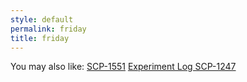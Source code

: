 ```yaml
---
style: default
permalink: friday
title: friday
---
```

You may also like:
[SCP-1551](http://scp-wiki.net/scp-1551)
[Experiment Log SCP-1247](http://scp-wiki.net/experiment-log-scp-1247)